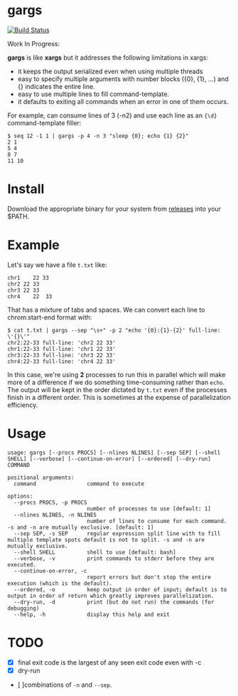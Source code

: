 <!--
rm -rf binaries
mkdir -p binaries/
VERSION=0.3.0
for os in darwin linux windows; do
	GOOS=$os GOARCH=$arch go build -o binaries/gargs_${os} main.go
done
-->
gargs
=====

[![Build Status](https://travis-ci.org/brentp/gargs.svg?branch=master)](https://travis-ci.org/brentp/gargs)

Work In Progress:

**gargs** is like **xargs** but it addresses the following limitations in xargs:

+ it keeps the output serialized even when using multiple threads
+ easy to specify multiple arguments with number blocks ({0}, {1}, ...) and {} indicates the entire line.
+ easy to use multiple lines to fill command-template.
+ it defaults to exiting all commands when an error in one of them occurs.

For example, can consume lines of 3 (-n2) and use each line as an `{\d}` command-template filler:

```
$ seq 12 -1 1 | gargs -p 4 -n 3 "sleep {0}; echo {1} {2}"
2 1
5 4
8 7
11 10
```

Install
=======

Download the appropriate binary for your system from [releases](https://github.com/brentp/gargs/releases) into your $PATH.

Example
=======
Let's say we have a file `t.txt` like:
```
chr1	22 33
chr2 22 33
chr3 22	33
chr4	22	33
```
That has a mixture of tabs and spaces. We can convert each line to chrom:start-end format with:

```
$ cat t.txt | gargs --sep "\s+" -p 2 "echo '{0}:{1}-{2}' full-line: \'{}\'"
chr2:22-33 full-line: 'chr2 22 33'
chr1:22-33 full-line: 'chr1 22 33'
chr3:22-33 full-line: 'chr3 22 33'
chr4:22-33 full-line: 'chr4 22 33'
```

In this case, we're using **2** processes to run this in parallel which will make more of a difference
if we do something time-consuming rather than `echo`. The output will be kept in the order dictated by
`t.txt` even if the processes finish in a different order. This is sometimes at the expense of parallelization
efficiency.


Usage
=====

```
usage: gargs [--procs PROCS] [--nlines NLINES] [--sep SEP] [--shell SHELL] [--verbose] [--continue-on-error] [--ordered] [--dry-run] COMMAND

positional arguments:
  command                command to execute

options:
  --procs PROCS, -p PROCS
                         number of processes to use [default: 1]
  --nlines NLINES, -n NLINES
                         number of lines to consume for each command. -s and -n are mutually exclusive. [default: 1]
  --sep SEP, -s SEP      regular expression split line with to fill multiple template spots default is not to split. -s and -n are mutually exclusive.
  --shell SHELL          shell to use [default: bash]
  --verbose, -v          print commands to stderr before they are executed.
  --continue-on-error, -c
                         report errors but don't stop the entire execution (which is the default).
  --ordered, -o          keep output in order of input; default is to output in order of return which greatly improves parallelization.
  --dry-run, -d          print (but do not run) the commands (for debugging)
  --help, -h             display this help and exit
```

TODO
====

+ [X] final exit code is the largest of any seen exit code even with -c
+ [X] dry-run
+ [ ]combinations of `-n` and `--sep`.
